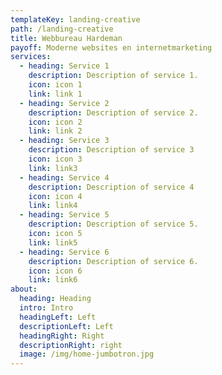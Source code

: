```yaml
---
templateKey: landing-creative
path: /landing-creative
title: Webbureau Hardeman
payoff: Moderne websites en internetmarketing
services:
  - heading: Service 1
    description: Description of service 1.
    icon: icon 1
    link: link 1
  - heading: Service 2
    description: Description of service 2.
    icon: icon 2
    link: link 2
  - heading: Service 3
    description: Description of service 3
    icon: icon 3
    link: link3
  - heading: Service 4
    description: Description of service 4
    icon: icon 4
    link: link4
  - heading: Service 5
    description: Description of service 5.
    icon: icon 5
    link: link5
  - heading: Service 6
    description: Description of service 6.
    icon: icon 6
    link: link6
about:
  heading: Heading
  intro: Intro
  headingLeft: Left
  descriptionLeft: Left
  headingRight: Right
  descriptionRight: right
  image: /img/home-jumbotron.jpg
---
```

